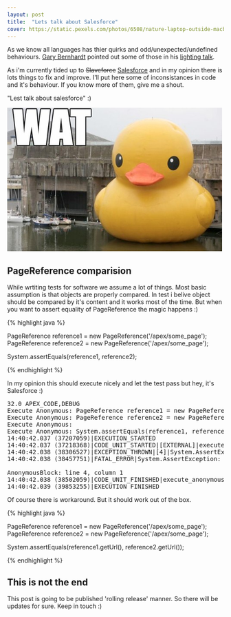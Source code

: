 ```yaml
---
layout: post
title:  "Lets talk about Salesforce"
cover: https://static.pexels.com/photos/6508/nature-laptop-outside-macbook.jpg
---
```


As we know all languages has thier quirks and odd/unexpected/undefined behaviours. [Gary Bernhardt][gary-bernhardt] pointed out some of those in his [lighting talk][jsc-wat].

As i'm currently tided up to <s>Slaveforce</s> [Salesforce][sfdc] and in my opinion there is lots things to fix and improve. I'll put here some of inconsistances in code and it's behaviour. If you know more of them, give me a shout.

"Lest talk about salesforce" :)

<!-- more -->

![WAT](/assets/wat.png)

## PageReference comparision

While wrtiting tests for software we assume a lot of things. Most basic assumption is that objects are properly compared. In test i belive object should be compared by it's content and it works most of the time. But when you want to assert equality of PageReference the magic happens :)

{% highlight java %}

PageReference reference1 = new PageReference('/apex/some_page');
PageReference reference2 = new PageReference('/apex/some_page');

System.assertEquals(reference1, reference2);

{% endhighlight %}

In my opinion this should execute nicely and let the test pass but hey, it's Salesforce :)

<pre>
32.0 APEX_CODE,DEBUG
Execute Anonymous: PageReference reference1 = new PageReference('/apex/some_page');
Execute Anonymous: PageReference reference2 = new PageReference('/apex/some_page');
Execute Anonymous:
Execute Anonymous: System.assertEquals(reference1, reference2);
14:40:42.037 (37207059)|EXECUTION_STARTED
14:40:42.037 (37218368)|CODE_UNIT_STARTED|[EXTERNAL]|execute_anonymous_apex
14:40:42.038 (38306527)|EXCEPTION_THROWN|[4]|System.AssertException: Assertion Failed: Expected: System.PageReference[/apex/some_page], Actual: System.PageReference[/apex/some_page]
14:40:42.038 (38457751)|FATAL_ERROR|System.AssertException: Assertion Failed: Expected: System.PageReference[/apex/some_page], Actual: System.PageReference[/apex/some_page]

AnonymousBlock: line 4, column 1
14:40:42.038 (38502059)|CODE_UNIT_FINISHED|execute_anonymous_apex
14:40:42.039 (39853255)|EXECUTION_FINISHED
</pre>

Of course there is workaround. But it should work out of the box.

{% highlight java %}

PageReference reference1 = new PageReference('/apex/some_page');
PageReference reference2 = new PageReference('/apex/some_page');

System.assertEquals(reference1.getUrl(), reference2.getUrl());

{% endhighlight %}

## This is not the end

This post is going to be published 'rolling release' manner. So there will be updates for sure. Keep in touch :)

[gary-bernhardt]:https://twitter.com/GaryBernhardt
[jsc-wat]:https://www.destroyallsoftware.com/talks/wat
[sfdc]:http://www.salesforce.com/
